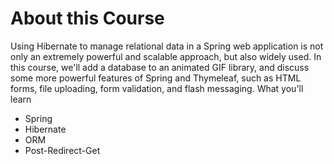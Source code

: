 # About this Course

Using Hibernate to manage relational data in a Spring web application is not only an extremely powerful and scalable approach, but also widely used. In this course, we'll add a database to an animated GIF library, and discuss some more powerful features of Spring and Thymeleaf, such as HTML forms, file uploading, form validation, and flash messaging.
What you'll learn
- Spring
- Hibernate
- ORM
- Post-Redirect-Get